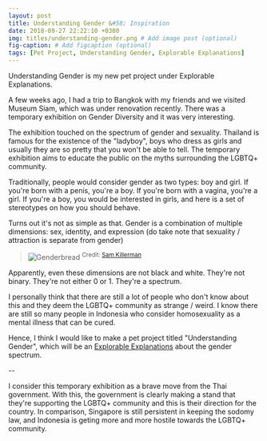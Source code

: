 ```yaml
---
layout: post
title: Understanding Gender &#58; Inspiration
date: 2018-09-27 22:22:10 +0300
img: titles/understanding-gender.png # Add image post (optional)
fig-caption: # Add figcaption (optional)
tags: [Pet Project, Understanding Gender, Explorable Explanations]
---
```


Understanding Gender is my new pet project under Explorable Explanations. 

A few weeks ago, I had a trip to Bangkok with my friends and we visited Museum Siam, which was under renovation recently. There was a temporary exhibition on Gender Diversity and it was very interesting.

The exhibition touched on the spectrum of gender and sexuality. Thailand is famous for the existence of the "ladyboy", boys who dress as girls and usually they are so pretty that you won't be able to tell. The temporary exhibition aims to educate the public on the myths surrounding the LGBTQ+ community.

Traditionally, people would consider gender as two types: boy and girl.
If you're born with a penis, you're a boy. If you're born with a vagina, you're a girl. If you're a boy, you would be interested in girls, and here is a set of stereotypes on how you should behave.

Turns out it's not as simple as that. 
Gender is a combination of multiple dimensions: sex, identity, and expression (do take note that sexuality / attraction is separate from gender)

> ![Genderbread]({{site.baseurl}}/assets/img/post/6-genderbread.jpg)
<sup>Credit: [Sam Killerman](http://itspronouncedmetrosexual.com/author/sam-killermann/)</sup>


Apparently, even these dimensions are not black and white. They're not binary. They're not either 0 or 1. They're a spectrum.

I personally think that there are still a lot of people who don't know about this and they deem the LGBTQ+ community as strange / weird. I know there are still so many people in Indonesia who consider homosexuality as a mental illness that can be cured. 

Hence, I think I would like to make a pet project titled "Understanding Gender", which will be an [Explorable Explanations](https://explorabl.es/) about the gender spectrum.

--

I consider this temporary exhibition as a brave move from the Thai government. With this, the government is clearly making a stand that they're supporting the LGBTQ+ community and this is their direction for the country. In comparison, Singapore is still persistent in keeping the sodomy law, and Indonesia is geting more and more hostile towards the LGBTQ+ community.

